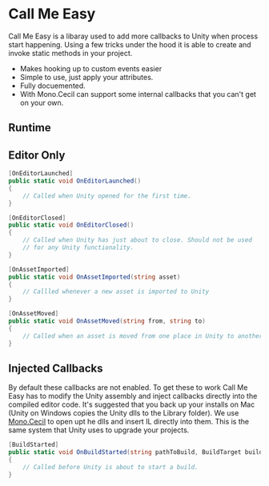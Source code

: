 # Call Me Easy

Call Me Easy is a libaray used to add more callbacks to Unity when process start happening. Using a few tricks under the hood it is able to create and invoke static methods in your project. 
 * Makes hooking up to custom events easier 
 * Simple to use, just apply your attributes.
 * Fully docuemented. 
 * With Mono.Cecil can support some internal callbacks that you can't get on your own. 
 
## Runtime

## Editor Only

``` csharp
[OnEditorLaunched]
public static void OnEditorLaunched()
{
	// Called when Unity opened for the first time. 
}
```

``` csharp
[OnEditorClosed]
public static void OnEditorClosed()
{
	// Called when Unity has just about to close. Should not be used
    // for any Unity functionality. 
}
```

``` csharp
[OnAssetImported]
public static void OnAssetImported(string asset)
{
	// Callled whenever a new asset is imported to Unity
}
```

``` csharp 
[OnAssetMoved]
public static void OnAssetMoved(string from, string to)
{
	// Called when an asset is moved from one place in Unity to another.
}
```

## Injected Callbacks 

By default these callbacks are not enabled. To get these to work Call Me Easy has to modify the Unity assembly and inject callbacks directly into the compiled editor code. It's suggested that you back up your installs on Mac (Unity on Windows copies the Unity dlls to the Library folder). We use [Mono.Cecil](https://github.com/jbevain/cecil) to open upt he dlls and insert IL directly into them. This is the same system that Unity uses to upgrade your projects. 

``` csharp
[BuildStarted]
public static void OnBuildStarted(string pathToBuild, BuildTarget buildTarget)
{
	// Called before Unity is about to start a build. 
}
```

